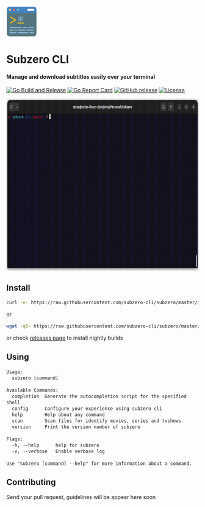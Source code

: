 <img src="./.github/assets/terminal.svg" style="height: 80px;"/>

# Subzero CLI
#### Manage and download subtitles easily over your terminal
[![Go Build and Release](https://github.com/subzero-cli/subzero/actions/workflows/ci.yml/badge.svg)](https://github.com/subzero-cli/subzero/actions/workflows/ci.yml)
[![Go Report Card](https://goreportcard.com/badge/github.com/subzero-cli/subzero)](https://goreportcard.com/report/github.com/subzero-cli/subzero)
[![GitHub release](https://img.shields.io/github/v/release/ceelsoin/subzero)](https://github.com/subzero-cli/subzero)
[![License](https://img.shields.io/badge/License-Mit-blue.svg)](https://opensource.org/licenses/MIT)


<div style="text-align: center;">
    <img src="./.github/assets/terminal.gif" style="height: 450px; "/>
</div>


## Install

```bash
curl -o- https://raw.githubusercontent.com/subzero-cli/subzero/master/install.sh | bash
```
or
```bash
wget -qO- https://raw.githubusercontent.com/subzero-cli/subzero/master/install.sh | bash
```
or check [releases page](https://github.com/subzero-cli/subzero/releases) to install nightly builds

## Using

```
Usage:
  subzero [command]

Available Commands:
  completion  Generate the autocompletion script for the specified shell
  config      Configure your experience using subzero cli
  help        Help about any command
  scan        Scan files for identify movies, series and tvshows
  version     Print the version number of subzero

Flags:
  -h, --help      help for subzero
  -v, --verbose   Enable verbose log

Use "subzero [command] --help" for more information about a command.

```

## Contributing

Send your pull request, guidelines will be appear here soon


